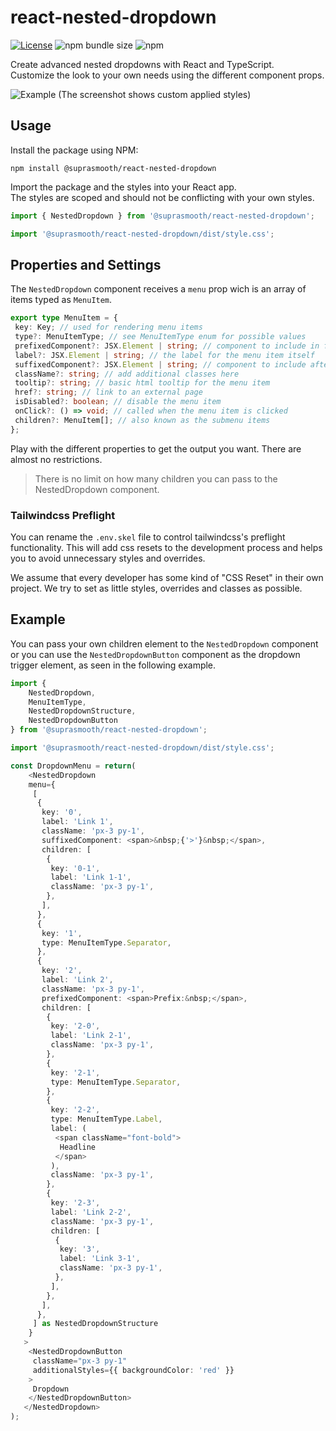 # react-nested-dropdown

[![License](https://badgen.net/badge/License/MIT/blue)](https://github.com/SupraSmooth/react-nested-dropdown/blob/master/LICENSE)
![npm bundle size](https://img.shields.io/bundlephobia/minzip/@suprasmooth\/react-nested-dropdown)
![npm](https://img.shields.io/npm/v/@suprasmooth\/react-nested-dropdown)

Create advanced nested dropdowns with React and TypeScript.\
Customize the look to your own needs using the different component props.

![Example](https://user-images.githubusercontent.com/18029247/222921697-84e5435a-cc42-4cdb-be38-503b4f87257f.png)
(The screenshot shows custom applied styles)

## Usage

Install the package using NPM:

```npm
npm install @suprasmooth/react-nested-dropdown
```

Import the package and the styles into your React app.\
The styles are scoped and should not be conflicting with your own styles.

```typescript
import { NestedDropdown } from '@suprasmooth/react-nested-dropdown';

import '@suprasmooth/react-nested-dropdown/dist/style.css';
```

## Properties and Settings

The `NestedDropdown` component receives a `menu` prop wich is an array of items typed as `MenuItem`.

```typescript
export type MenuItem = {
 key: Key; // used for rendering menu items
 type?: MenuItemType; // see MenuItemType enum for possible values
 prefixedComponent?: JSX.Element | string; // component to include in font of the menu item
 label?: JSX.Element | string; // the label for the menu item itself
 suffixedComponent?: JSX.Element | string; // component to include after the menu item
 className?: string; // add additional classes here
 tooltip?: string; // basic html tooltip for the menu item
 href?: string; // link to an external page
 isDisabled?: boolean; // disable the menu item
 onClick?: () => void; // called when the menu item is clicked
 children?: MenuItem[]; // also known as the submenu items
};
```

Play with the different properties to get the output you want. There are almost no restrictions.

> There is no limit on how many children you can pass to the NestedDropdown component.

### Tailwindcss Preflight

You can rename the `.env.skel` file to control tailwindcss's preflight functionality.
This will add css resets to the development process and helps you to avoid unnecessary styles and overrides.

We assume that every developer has some kind of "CSS Reset" in their own project.
We try to set as little styles, overrides and classes as possible.

## Example

You can pass your own children element to the `NestedDropdown` component or you can use the `NestedDropdownButton` component as the dropdown trigger element, as seen in the following example.

```typescript
import {
    NestedDropdown,
    MenuItemType,
    NestedDropdownStructure,
    NestedDropdownButton
} from '@suprasmooth/react-nested-dropdown';

import '@suprasmooth/react-nested-dropdown/dist/style.css';

const DropdownMenu = return(
    <NestedDropdown
    menu={
     [
      {
       key: '0',
       label: 'Link 1',
       className: 'px-3 py-1',
       suffixedComponent: <span>&nbsp;{'>'}&nbsp;</span>,
       children: [
        {
         key: '0-1',
         label: 'Link 1-1',
         className: 'px-3 py-1',
        },
       ],
      },
      {
       key: '1',
       type: MenuItemType.Separator,
      },
      {
       key: '2',
       label: 'Link 2',
       className: 'px-3 py-1',
       prefixedComponent: <span>Prefix:&nbsp;</span>,
       children: [
        {
         key: '2-0',
         label: 'Link 2-1',
         className: 'px-3 py-1',
        },
        {
         key: '2-1',
         type: MenuItemType.Separator,
        },
        {
         key: '2-2',
         type: MenuItemType.Label,
         label: (
          <span className="font-bold">
           Headline
          </span>
         ),
         className: 'px-3 py-1',
        },
        {
         key: '2-3',
         label: 'Link 2-2',
         className: 'px-3 py-1',
         children: [
          {
           key: '3',
           label: 'Link 3-1',
           className: 'px-3 py-1',
          },
         ],
        },
       ],
      },
     ] as NestedDropdownStructure
    }
   >
    <NestedDropdownButton
     className="px-3 py-1"
     additionalStyles={{ backgroundColor: 'red' }}
    >
     Dropdown
    </NestedDropdownButton>
   </NestedDropdown>
);
```

